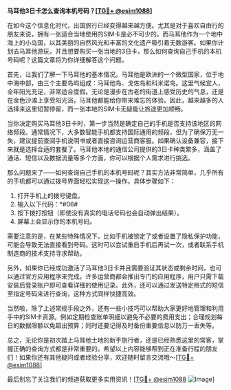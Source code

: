 **马耳他3日卡怎么查询本机号码？[[TG💪+ @esim1088](https://t.me/s/esim1088)]**

在如今这个信息化时代，出国旅行已经变得越来越方便。尤其是对于喜欢自由行的朋友来说，拥有一张适合当地使用的SIM卡是必不可少的。而马耳他作为一个地中海上的小岛国，以其美丽的自然风光和丰富的文化遗产吸引着无数游客。如果你计划去马耳他游玩，并且想要购买一张当地的3日卡，那么如何查询自己手机的本机号码呢？这篇文章将为你详细解答这个问题。

首先，让我们了解一下马耳他的基本情况。马耳他是欧洲的一个微型国家，位于地中海中部，由三个主要岛屿组成：马耳他岛、戈佐岛和科米诺岛。这里气候宜人，全年阳光充足，非常适合度假。无论是漫步在古老的街道上感受历史的气息，还是在金色沙滩上享受阳光浴，马耳他都能给你带来难忘的体验。因此，越来越多的人选择来这里短暂停留，而一张本地的SIM卡无疑能让旅途更加顺畅。

当你决定购买马耳他3日卡时，第一步当然是确定自己的手机是否支持该地区的网络频段。通常情况下，大多数智能手机都支持国际通用的频段，但为了确保万无一失，建议提前查阅手机说明书或者直接咨询运营商客服。如果确认设备兼容，接下来就是选择合适的套餐了。马耳他本地的通信公司提供的3日卡种类繁多，涵盖了通话、短信以及数据流量等多个方面，你可以根据个人需求进行挑选。

那么问题来了——如何查询自己手机的本机号码呢？其实方法非常简单，几乎所有的手机都可以通过拨号界面轻松实现这一操作。具体步骤如下：

1. 打开手机上的拨号键盘。
2. 输入以下代码：*#06#
3. 按下拨打按钮（即使没有真实的电话号码也会自动弹出结果）。
4. 屏幕上会显示你的本机号码。

需要注意的是，在某些特殊情况下，比如手机被锁定了或者设置了隐私保护功能，可能会导致无法直接看到号码。这时可以尝试重启手机后再试一次，或者联系手机制造商的技术支持寻求帮助。

另外，如果你已经成功激活了马耳他3日卡并且需要验证其状态或剩余时间，也可以通过官方应用程序来完成。许多运营商都会推出专门的应用程序，用户只需下载安装后登录账户即可查看详细的使用记录。此外，还可以通过发送特定格式的短信至指定号码来进行查询，这种方式同样快捷高效。

当然啦，除了上述常规手段之外，还有一些小技巧可以帮助大家更好地管理和利用手中的SIM卡资源。例如定期检查账单明细以避免不必要的费用支出；合理规划每日的数据限额以免超出预算；同时还要记得及时备份重要信息以防万一丢失等。

总之，无论你是初次踏上马耳他土地的新手旅行者，还是已经熟悉这里的常客，掌握正确的查询方式都是非常重要的。希望以上内容能够帮到正在准备行程的朋友们！如果你还有其他疑问或者经验分享，欢迎随时留言交流哦～[[TG💪+ @esim1088](https://t.me/s/esim1088)]

最后别忘了关注我们的频道获取更多实用资讯！[[TG💪+ @esim1088](https://t.me/s/esim1088) ![Image](https://i.postimg.cc/4NQfJmqS/Snipaste-2025-05-13-00-14-12.png)]